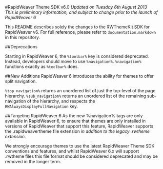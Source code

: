 #RapidWeaver Theme SDK v6.0
*Updated on Tuesday 6th August 2013*  
*This is preliminary information, and subject to change prior to the launch of RapidWeaver 6*

This README describes solely the changes to the RWThemeKit SDK for RapidWeaver v6. For full reference, please refer to `documentation.markdown` in this repository.

##Deprecations

Starting in RapidWeaver 6, the `%toolbar%` key is considered deprecated. Instead, developers should move to use `%navigation%`. `%navigation%` functions exactly as `%toolbar%` does.

##New Additions
RapidWeaver 6 introduces the ability for themes to offer split navigation.

`%top_navigation%` returns an unordered list of just the top-level of the page hierarchy.
`%sub_navigation%` returns an unordered list of the remaining sub-navigation of the hierarchy, and respects the `RWAlwaysDisplayFullNavigation` key.

##Targeting RapidWeaver 6
As the new %navigation% tags are only available in RapidWeaver 6, to ensure that themes are only installed in versions of RapidWeaver that support this feature, RapidWeaver supports the .rapidweavertheme file extension *in addition to the legacy .rwtheme extension*.

We strongly encourage themes to use the latest RapidWeaver Theme SDK conventions and features, and whilst RapidWeaver 6.x will support .rwtheme files this file format should be considered deprecated and may be removed in the longer term.